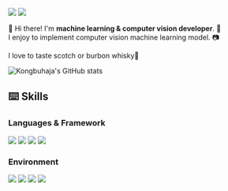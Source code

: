<a href="https://find-knowledge.tistory.com/" target="_blank"><img src="https://img.shields.io/badge/Blog-000000?style=flat-square&logo=Tistory&logoColor=FFFFFF"/></a> <img src="https://img.shields.io/badge/pcar530@gmail.com-EF2D5E?style=flat-square&logo=Gmail&logoColor=FFFFFF"/>

👋 Hi there! I'm **machine learning & computer vision developer**. 🤖  
I enjoy to implement computer vision machine learning model. 📷  

I love to taste scotch or burbon whisky🥃

![Kongbuhaja's GitHub stats](https://github-readme-stats.vercel.app/api?username=kongbuhaja&show_icons=true&theme=radical)
  
## ⌨️ Skills 
### Languages & Framework
<img src="https://img.shields.io/badge/Python-FECC00?stype=flat-square&logo=Python&logoColor=3776AB"/> <img src="https://img.shields.io/badge/C++-FF0000?stype=flat-square&logo=cplusplus&logoColor=00599C"/> <img src="https://img.shields.io/badge/ROS-FECC00?stype=flat-square&logo=ROS&logoColor=22314E"/> <img src="https://img.shields.io/badge/TensorFlow-40AEF0?stype=flat-square&logo=TensorFlow&logoColor=FF6F00"/> 
  
### Environment
<img src="https://img.shields.io/badge/Linux-4298B8?stype=flat-square&logo=Linux&logoColor=FCC624"/> <img src="https://img.shields.io/badge/Anaconda-DDE072?stype=flat-square&logo=Anaconda&logoColor=44A833"/> <img src="https://img.shields.io/badge/Docker-FF4F8B?stype=flat-square&logo=Docker&logoColor=2496ED"/> <img src="https://img.shields.io/badge/VScode-44A833?stype=flat-square&logo=Visual Studio Code&logoColor=007ACC"/> 
